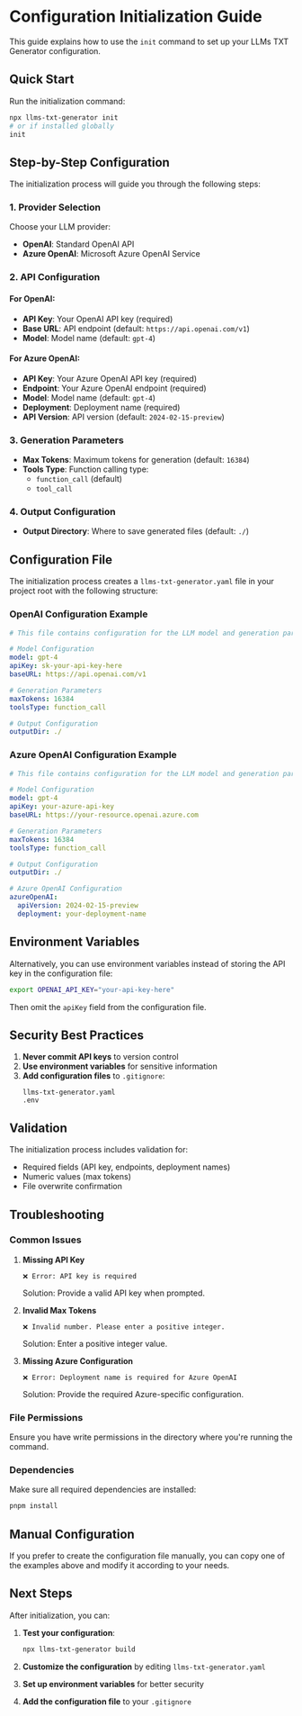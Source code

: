 # Configuration Initialization Guide

This guide explains how to use the `init` command to set up your LLMs TXT Generator configuration.

## Quick Start

Run the initialization command:

```bash
npx llms-txt-generator init
# or if installed globally
init
```

## Step-by-Step Configuration

The initialization process will guide you through the following steps:

### 1. Provider Selection

Choose your LLM provider:
- **OpenAI**: Standard OpenAI API
- **Azure OpenAI**: Microsoft Azure OpenAI Service

### 2. API Configuration

#### For OpenAI:
- **API Key**: Your OpenAI API key (required)
- **Base URL**: API endpoint (default: `https://api.openai.com/v1`)
- **Model**: Model name (default: `gpt-4`)

#### For Azure OpenAI:
- **API Key**: Your Azure OpenAI API key (required)
- **Endpoint**: Your Azure OpenAI endpoint (required)
- **Model**: Model name (default: `gpt-4`)
- **Deployment**: Deployment name (required)
- **API Version**: API version (default: `2024-02-15-preview`)

### 3. Generation Parameters

- **Max Tokens**: Maximum tokens for generation (default: `16384`)
- **Tools Type**: Function calling type:
  - `function_call` (default)
  - `tool_call`

### 4. Output Configuration

- **Output Directory**: Where to save generated files (default: `./`)

## Configuration File

The initialization process creates a `llms-txt-generator.yaml` file in your project root with the following structure:

### OpenAI Configuration Example

```yaml
# This file contains configuration for the LLM model and generation parameters

# Model Configuration
model: gpt-4
apiKey: sk-your-api-key-here
baseURL: https://api.openai.com/v1

# Generation Parameters
maxTokens: 16384
toolsType: function_call

# Output Configuration
outputDir: ./
```

### Azure OpenAI Configuration Example

```yaml
# This file contains configuration for the LLM model and generation parameters

# Model Configuration
model: gpt-4
apiKey: your-azure-api-key
baseURL: https://your-resource.openai.azure.com

# Generation Parameters
maxTokens: 16384
toolsType: function_call

# Output Configuration
outputDir: ./

# Azure OpenAI Configuration
azureOpenAI:
  apiVersion: 2024-02-15-preview
  deployment: your-deployment-name
```

## Environment Variables

Alternatively, you can use environment variables instead of storing the API key in the configuration file:

```bash
export OPENAI_API_KEY="your-api-key-here"
```

Then omit the `apiKey` field from the configuration file.

## Security Best Practices

1. **Never commit API keys** to version control
2. **Use environment variables** for sensitive information
3. **Add configuration files** to `.gitignore`:
   ```gitignore
   llms-txt-generator.yaml
   .env
   ```

## Validation

The initialization process includes validation for:
- Required fields (API key, endpoints, deployment names)
- Numeric values (max tokens)
- File overwrite confirmation

## Troubleshooting

### Common Issues

1. **Missing API Key**
   ```
   ❌ Error: API key is required
   ```
   Solution: Provide a valid API key when prompted.

2. **Invalid Max Tokens**
   ```
   ❌ Invalid number. Please enter a positive integer.
   ```
   Solution: Enter a positive integer value.

3. **Missing Azure Configuration**
   ```
   ❌ Error: Deployment name is required for Azure OpenAI
   ```
   Solution: Provide the required Azure-specific configuration.

### File Permissions

Ensure you have write permissions in the directory where you're running the command.

### Dependencies

Make sure all required dependencies are installed:

```bash
pnpm install
```

## Manual Configuration

If you prefer to create the configuration file manually, you can copy one of the examples above and modify it according to your needs.

## Next Steps

After initialization, you can:

1. **Test your configuration**:
   ```bash
   npx llms-txt-generator build
   ```

2. **Customize the configuration** by editing `llms-txt-generator.yaml`

3. **Set up environment variables** for better security

4. **Add the configuration file** to your `.gitignore`